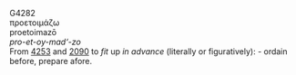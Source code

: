 G4282  
προετοιμάζω  
proetoimazō  
*pro-et-oy-mad‘-zo*  
From [4253](g4253) and [2090](g2090) to *fit* up *in* *advance*
(literally or figuratively): - ordain before, prepare afore.  
